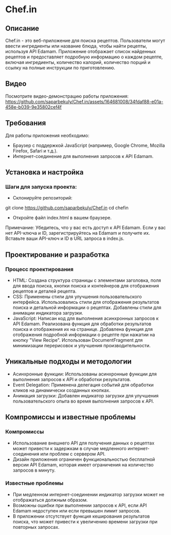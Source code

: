  # Chef.in

## Описание
Chef.in - это веб-приложение для поиска рецептов. Пользователи могут ввести ингредиенты или название блюда, чтобы найти рецепты, используя API Edamam. Приложение отображает список найденных рецептов и предоставляет подробную информацию о каждом рецепте, включая ингредиенты, количество калорий, количество порций и ссылку на полные инструкции по приготовлению.

## Видео
Посмотрите видео-демонстрацию работы приложения:
https://github.com/saparbekuly/Chef.in/assets/164681008/34fdaf88-e01a-458e-b039-9e35802cef4f

## Требования
Для работы приложения необходимо:
 - Браузер с поддержкой JavaScript (например, Google Chrome, Mozilla Firefox, Safari и т.д.).
 - Интернет-соединение для выполнения запросов к API Edamam.

## Установка и настройка
### Шаги для запуска проекта:
 - Склонируйте репозиторий:

git clone https://github.com/saparbekuly/Chef.in
cd chefin
 - Откройте файл index.html в вашем браузере.

Примечание: Убедитесь, что у вас есть доступ к API Edamam. Если у вас нет API-ключа и ID, зарегистрируйтесь на Edamam и получите их. Вставьте ваши API-ключ и ID в URL запроса в index.js.

## Проектирование и разработка
### Процесс проектирования
 - HTML:
   Создана структура страницы с элементами заголовка, поля для ввода поиска, кнопки поиска и контейнеров для отображения рецептов и деталей рецепта.
 - CSS:
   Применены стили для улучшения пользовательского интерфейса. Использовались стили для отображения результатов поиска и детальной информации о рецептах.
   Добавлены стили для анимации индикатора загрузки.
 - JavaScript:
   Написан код для выполнения асинхронных запросов к API Edamam.
   Реализована функция для обработки результатов поиска и отображения их на странице.
   Добавлена функция для отображения подробной информации о рецепте при нажатии на кнопку "View Recipe".
   Использован DocumentFragment для минимизации перерисовок и улучшения производительности.
   
## Уникальные подходы и методологии
 - Асинхронные функции: Использованы асинхронные функции для выполнения запросов к API и обработки результатов.
 - Event Delegation: Применена делегация событий для обработки кликов на динамически созданных кнопках.
 - Анимация загрузки: Добавлен индикатор загрузки для улучшения пользовательского опыта во время выполнения запросов к API.

## Компромиссы и известные проблемы
### Компромиссы
 - Использование внешнего API для получения данных о рецептах может привести к задержкам в случае медленного интернет-соединения или проблем с сервером API.
 - Дизайн приложения ограничен функциональностью бесплатной версии API Edamam, которая имеет ограничения на количество запросов в минуту.
### Известные проблемы
 - При медленном интернет-соединении индикатор загрузки может не отображаться должным образом.
 - Возможны ошибки при выполнении запросов к API, если API Edamam недоступен или если превышен лимит запросов.
 - В приложении отсутствует функция кеширования результатов поиска, что может привести к увеличению времени загрузки при повторных запросах.
